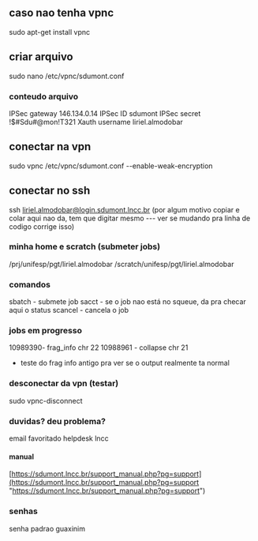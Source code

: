 ## caso nao tenha vpnc

sudo apt-get install vpnc
##  criar arquivo

sudo nano /etc/vpnc/sdumont.conf
### conteudo arquivo

IPSec gateway 146.134.0.14
IPSec ID sdumont
IPSec secret !$#Sdu#@mon!T321
Xauth username liriel.almodobar
## conectar na vpn

sudo vpnc /etc/vpnc/sdumont.conf --enable-weak-encryption
## conectar no ssh

ssh liriel.almodobar@login.sdumont.lncc.br (por algum motivo copiar e colar aqui nao da, tem que digitar mesmo --- ver se mudando pra linha de codigo corrige isso)

### minha home e scratch (submeter jobs)

/prj/unifesp/pgt/liriel.almodobar
/scratch/unifesp/pgt/liriel.almodobar
### comandos

sbatch - submete job
sacct - se o job nao está no squeue, da pra checar aqui o status 
scancel - cancela o job

### jobs em progresso

 10989390- frag_info chr 22 
10988961 - collapse chr 21
 - teste do frag info antigo pra ver se o output realmente ta normal
### desconectar da vpn (testar)

sudo vpnc-disconnect

### duvidas? deu problema?

email favoritado helpdesk lncc
#### manual 

[https://sdumont.lncc.br/support_manual.php?pg=support](https://sdumont.lncc.br/support_manual.php?pg=support "https://sdumont.lncc.br/support_manual.php?pg=support")

### senhas

senha padrao guaxinim

